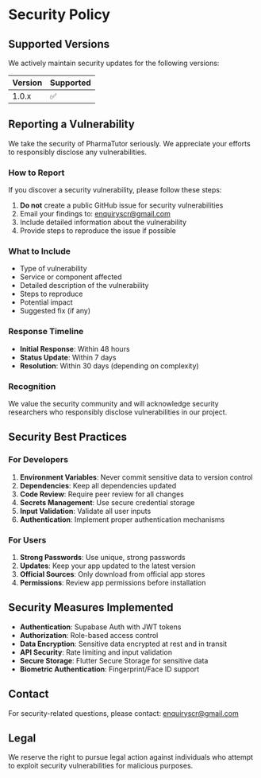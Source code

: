 # Security Policy

## Supported Versions

We actively maintain security updates for the following versions:

| Version | Supported          |
| ------- | ------------------ |
| 1.0.x   | :white_check_mark: |

## Reporting a Vulnerability

We take the security of PharmaTutor seriously. We appreciate your efforts to responsibly disclose any vulnerabilities.

### How to Report

If you discover a security vulnerability, please follow these steps:

1. **Do not** create a public GitHub issue for security vulnerabilities
2. Email your findings to: enquiryscr@gmail.com
3. Include detailed information about the vulnerability
4. Provide steps to reproduce the issue if possible

### What to Include

- Type of vulnerability
- Service or component affected  
- Detailed description of the vulnerability
- Steps to reproduce
- Potential impact
- Suggested fix (if any)

### Response Timeline

- **Initial Response**: Within 48 hours
- **Status Update**: Within 7 days
- **Resolution**: Within 30 days (depending on complexity)

### Recognition

We value the security community and will acknowledge security researchers who responsibly disclose vulnerabilities in our project.

## Security Best Practices

### For Developers

1. **Environment Variables**: Never commit sensitive data to version control
2. **Dependencies**: Keep all dependencies updated
3. **Code Review**: Require peer review for all changes
4. **Secrets Management**: Use secure credential storage
5. **Input Validation**: Validate all user inputs
6. **Authentication**: Implement proper authentication mechanisms

### For Users

1. **Strong Passwords**: Use unique, strong passwords
2. **Updates**: Keep your app updated to the latest version
3. **Official Sources**: Only download from official app stores
4. **Permissions**: Review app permissions before installation

## Security Measures Implemented

- **Authentication**: Supabase Auth with JWT tokens
- **Authorization**: Role-based access control
- **Data Encryption**: Sensitive data encrypted at rest and in transit
- **API Security**: Rate limiting and input validation
- **Secure Storage**: Flutter Secure Storage for sensitive data
- **Biometric Authentication**: Fingerprint/Face ID support

## Contact

For security-related questions, please contact: enquiryscr@gmail.com

## Legal

We reserve the right to pursue legal action against individuals who attempt to exploit security vulnerabilities for malicious purposes.
